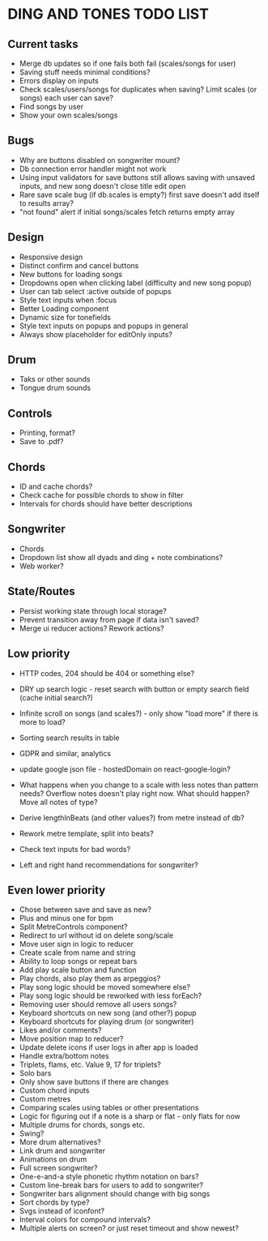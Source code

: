 # DING AND TONES TODO LIST

## Current tasks

* Merge db updates so if one fails both fail (scales/songs for user)
* Saving stuff needs minimal conditions?
* Errors display on inputs
* Check scales/users/songs for duplicates when saving? Limit scales (or songs) each user can save?
* Find songs by user
* Show your own scales/songs

## Bugs

* Why are buttons disabled on songwriter mount?
* Db connection error handler might not work
* Using input validators for save buttons still allows saving with unsaved inputs, and new song doesn't close title edit open
* Rare save scale bug (if db.scales is empty?) first save doesn't add itself to results array?
* "not found" alert if initial songs/scales fetch returns empty array

## Design

* Responsive design
* Distinct confirm and cancel buttons
* New buttons for loading songs
* Dropdowns open when clicking label (difficulty and new song popup)
* User can tab select :active outside of popups
* Style text inputs when :focus
* Better Loading component
* Dynamic size for tonefields
* Style text inputs on popups and popups in general
* Always show placeholder for editOnly inputs?

## Drum

* Taks or other sounds
* Tongue drum sounds

## Controls

* Printing, format?
* Save to .pdf?

## Chords

* ID and cache chords?
* Check cache for possible chords to show in filter
* Intervals for chords should have better descriptions

## Songwriter

* Chords
* Dropdown list show all dyads and ding + note combinations?
* Web worker?

## State/Routes

* Persist working state through local storage?
* Prevent transition away from page if data isn't saved?
* Merge ui reducer actions? Rework actions?

## Low priority

* HTTP codes, 204 should be 404 or something else?
* DRY up search logic - reset search with button or empty search field (cache initial search?)
* Infinite scroll on songs (and scales?) - only show "load more" if there is more to load?
* Sorting search results in table

* GDPR and similar, analytics
* update google json file - hostedDomain on react-google-login?

* What happens when you change to a scale with less notes than pattern needs? Overflow notes doesn't play right now. What should happen? Move all notes of type?
* Derive lengthInBeats (and other values?) from metre instead of db?
* Rework metre template, split into beats?
* Check text inputs for bad words?
* Left and right hand recommendations for songwriter?

## Even lower priority

* Chose between save and save as new?
* Plus and minus one for bpm
* Split MetreControls component?
* Redirect to url without id on delete song/scale
* Move user sign in logic to reducer
* Create scale from name and string
* Ability to loop songs or repeat bars
* Add play scale button and function
* Play chords, also play them as arpeggios?
* Play song logic should be moved somewhere else?
* Play song logic should be reworked with less forEach?
* Removing user should remove all users songs?
* Keyboard shortcuts on new song (and other?) popup
* Keyboard shortcuts for playing drum (or songwriter)
* Likes and/or comments?
* Move position map to reducer?
* Update delete icons if user logs in after app is loaded
* Handle extra/bottom notes
* Triplets, flams, etc. Value 9, 17 for triplets?
* Solo bars
* Only show save buttons if there are changes
* Custom chord inputs
* Custom metres
* Comparing scales using tables or other presentations
* Logic for figuring out if a note is a sharp or flat - only flats for now
* Multiple drums for chords, songs etc.
* Swing?
* More drum alternatives?
* Link drum and songwriter
* Animations on drum
* Full screen songwriter?
* One-e-and-a style phonetic rhythm notation on bars?
* Custom line-break bars for users to add to songwriter?
* Songwriter bars alignment should change with big songs
* Sort chords by type?
* Svgs instead of iconfont?
* Interval colors for compound intervals?
* Multiple alerts on screen? or just reset timeout and show newest?
